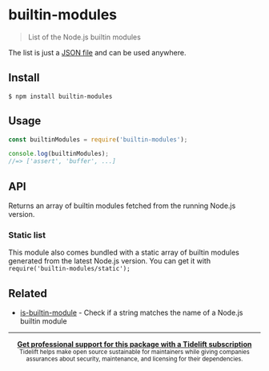# builtin-modules

> List of the Node.js builtin modules

The list is just a [JSON file](builtin-modules.json) and can be used anywhere.

## Install

```
$ npm install builtin-modules
```

## Usage

```js
const builtinModules = require('builtin-modules');

console.log(builtinModules);
//=> ['assert', 'buffer', ...]
```

## API

Returns an array of builtin modules fetched from the running Node.js version.

### Static list

This module also comes bundled with a static array of builtin modules generated from the latest Node.js version. You can
get it with `require('builtin-modules/static');`

## Related

- [is-builtin-module](https://github.com/sindresorhus/is-builtin-module) - Check if a string matches the name of a
  Node.js builtin module

---

<div align="center">
	<b>
		<a href="https://tidelift.com/subscription/pkg/npm-builtin-modules?utm_source=npm-builtin-modules&utm_medium=referral&utm_campaign=readme">Get professional support for this package with a Tidelift subscription</a>
	</b>
	<br>
	<sub>
		Tidelift helps make open source sustainable for maintainers while giving companies<br>assurances about security, maintenance, and licensing for their dependencies.
	</sub>
</div>
